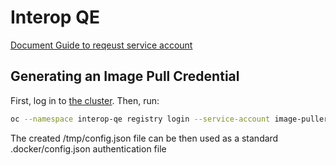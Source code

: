 # Interop QE

[Document Guide to reqeust service account](https://docs.ci.openshift.org/docs/how-tos/use-registries-in-build-farm/#how-do-i-get-a-token-for-programmatic-access-to-the-central-ci-registry)


## Generating an Image Pull Credential

First, log in to [the cluster](https://console-openshift-console.apps.ci.l2s4.p1.openshiftapps.com/topology/all-namespaces/graph). Then, run:

```sh
oc --namespace interop-qe registry login --service-account image-puller --registry-config=/tmp/config.json
```

The created /tmp/config.json file can be then used as a standard .docker/config.json authentication file
